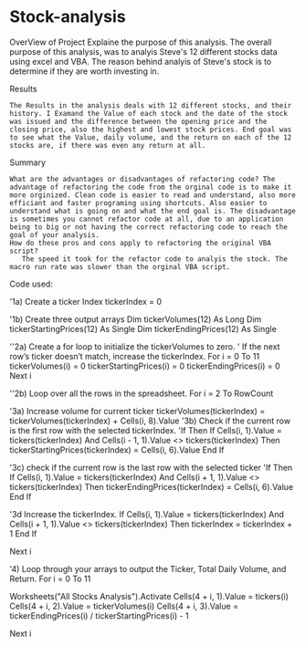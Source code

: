# Stock-analysis
OverView of Project Explaine the purpose of this analysis. 
    The overall purpose of this analysis, was to analyis Steve's 12 different stocks data using excel and VBA. The reason behind analyis of Steve's stock is to determine if they are worth investing in. 
    
Results

    The Results in the analysis deals with 12 different stocks, and their history. I Examand the Value of each stock and the date of the stock was issued and the difference between the opening price and the closing price, also the highest and lowest stock prices. End goal was to see what the Value, daily volume, and the return on each of the 12 stocks are, if there was even any return at all.  
    
    
Summary 

    What are the advantages or disadvantages of refactoring code? The advantage of refactoring the code from the orginal code is to make it more orginized. Clean code is easier to read and understand, also more efficiant and faster programing using shortcuts. Also easier to understand what is going on and what the end goal is. The disadvantage is sometimes you cannot refactor code at all, due to an application being to big or not having the correct refactoring code to reach the goal of your analysis.
    How do these pros and cons apply to refactoring the original VBA script?
       The speed it took for the refactor code to analyis the stock. The macro run rate was slower than the orginal VBA script.
        
Code used:


'1a) Create a ticker Index
tickerIndex = 0

'1b) Create three output arrays
Dim tickerVolumes(12) As Long
Dim tickerStartingPrices(12) As Single
Dim tickerEndingPrices(12) As Single

''2a) Create a for loop to initialize the tickerVolumes to zero.
' If the next row’s ticker doesn’t match, increase the tickerIndex.
For i = 0 To 11
    tickerVolumes(i) = 0
    tickerStartingPrices(i) = 0
    tickerEndingPrices(i) = 0
Next i

''2b) Loop over all the rows in the spreadsheet.
For i = 2 To RowCount

'3a) Increase volume for current ticker
    tickerVolumes(tickerIndex) = tickerVolumes(tickerIndex) + Cells(i, 8).Value
    '3b) Check if the current row is the first row with the selected tickerIndex.
    'If  Then
    If Cells(i, 1).Value = tickers(tickerIndex) And Cells(i - 1, 1).Value <> tickers(tickerIndex) Then
        tickerStartingPrices(tickerIndex) = Cells(i, 6).Value
    End If
    
 '3c) check if the current row is the last row with the selected ticker
    'If  Then
     If Cells(i, 1).Value = tickers(tickerIndex) And Cells(i + 1, 1).Value <> tickers(tickerIndex) Then
        tickerEndingPrices(tickerIndex) = Cells(i, 6).Value
     End If
     
  '3d Increase the tickerIndex.
         If Cells(i, 1).Value = tickers(tickerIndex) And Cells(i + 1, 1).Value <> tickers(tickerIndex) Then
            tickerIndex = tickerIndex + 1
        End If

Next i

'4) Loop through your arrays to output the Ticker, Total Daily Volume, and Return.
For i = 0 To 11

Worksheets("All Stocks Analysis").Activate
    Cells(4 + i, 1).Value = tickers(i)
    Cells(4 + i, 2).Value = tickerVolumes(i)
    Cells(4 + i, 3).Value = tickerEndingPrices(i) / tickerStartingPrices(i) - 1
    
Next i

   

